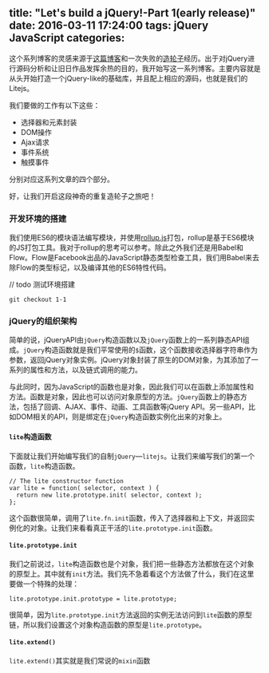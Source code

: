 title: "Let's build a jQuery!-Part 1(early release)"
date: 2016-03-11 17:24:00
tags: jQuery JavaScript
categories: 
---

这个系列博客的灵感来源于[这篇博客](https://limpet.net/mbrubeck/2014/08/08/toy-layout-engine-1.html)和一次失败的[造轮子](https://github.com/zxc0328/litejs)经历。出于对jQuery进行源码分析和让旧日作品发挥余热的目的，我开始写这一系列博客。主要内容就是从头开始打造一个jQuery-like的基础库，并且配上相应的源码，也就是我们的Litejs。

我们要做的工作有以下这些：

+ 选择器和元素封装
+ DOM操作
+ Ajax请求
+ 事件系统
+ 触摸事件

分别对应这系列文章的四个部分。

好，让我们开启这段神奇的重复造轮子之旅吧！

<!--more-->
### 开发环境的搭建

我们使用ES6的模块语法编写模块，并使用[rollup.js](http://rollupjs.org/)打包，rollup是基于ES6模块的JS打包工具。我对于rollup的思考可以参考。除此之外我们还是用Babel和Flow。Flow是Facebook出品的JavaScript静态类型检查工具，我们用Babel来去除Flow的类型标记，以及编译其他的ES6特性代码。

// todo 测试环境搭建

`git checkout 1-1`

### jQuery的组织架构

简单的说，jQueryAPI由`jQuery`构造函数以及`jQuery`函数上的一系列静态API组成。`jQuery`构造函数就是我们平常使用的`$`函数，这个函数接收选择器字符串作为参数，返回jQuery对象实例。jQuery对象封装了原生的DOM对象，为其添加了一系列的属性和方法，以及链式调用的能力。

与此同时，因为JavaScript的函数也是对象，因此我们可以在函数上添加属性和方法。函数是对象，因此也可以访问对象原型的方法。`jQuery`函数上的静态方法，包括了回调、AJAX、事件、动画、工具函数等jQuery API。另一些API，比如DOM相关的API，则是绑定在`jQuery`构造函数实例化出来的对象上。

#### `lite`构造函数

下面就让我们开始编写我们的自制`jQuery`—`litejs`。让我们来编写我们的第一个函数，`lite`构造函数。

```
// The lite constructor function
var lite = function( selector, context ) {
  return new lite.prototype.init( selector, context );
};
```
这个函数很简单，调用了`lite.fn.init`函数，传入了选择器和上下文，并返回实例化的对象。让我们来看看真正干活的`lite.prototype.init`函数。


#### `lite.prototype.init`

我们之前说过，`lite`构造函数也是个对象，我们把一些静态方法都放在这个对象的原型上。其中就有`init`方法。我们先不急着看这个方法做了什么，我们在这里要做一个特殊的处理：

```
lite.prototype.init.prototype = lite.prototype;
```
很简单，因为`lite.prototype.init`方法返回的实例无法访问到`lite`函数的原型链，所以我们设置这个对象构造函数的原型是`lite.prototype`。

#### `lite.extend()`

`lite.extend()`其实就是我们常说的`mixin`函数

